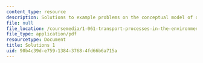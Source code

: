 ```yaml
---
content_type: resource
description: Solutions to example problems on the conceptual model of diffusion.
file: null
file_location: /coursemedia/1-061-transport-processes-in-the-environment-fall-2008/90b4c39de759138437684fd66b6a715a_solutions1.pdf
file_type: application/pdf
resourcetype: Document
title: Solutions 1
uid: 90b4c39d-e759-1384-3768-4fd66b6a715a
---
```

